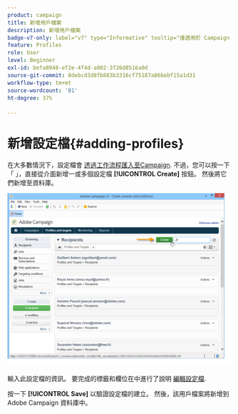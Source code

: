```yaml
---
product: campaign
title: 新增用戶檔案
description: 新增用戶檔案
badge-v7-only: label="v7" type="Informative" tooltip="僅適用於 Campaign Classic v7"
feature: Profiles
role: User
level: Beginner
exl-id: befa8948-ef2e-4f4d-a002-3f26d8516a0d
source-git-commit: 8debcd3d8fb883b3316cf75187a86bebf15a1d31
workflow-type: tm+mt
source-wordcount: '81'
ht-degree: 37%

---
```


# 新增設定檔{#adding-profiles}



在大多數情況下，設定檔會 [透過工作流程匯入至Campaign](../../platform/using/import-export-workflows.md). 不過，您可以按一下「 」，直接從介面新增一或多個設定檔 **[!UICONTROL Create]** 按鈕。 然後將它們新增至資料庫。

![](assets/s_ncs_user_profile_add.png)

輸入此設定檔的資訊。 要完成的標籤和欄位在中進行了說明 [編輯設定檔](../../platform/using/editing-a-profile.md).

按一下 **[!UICONTROL Save]** 以驗證設定檔的建立。 然後，該用戶檔案將新增到 Adobe Campaign 資料庫中。
